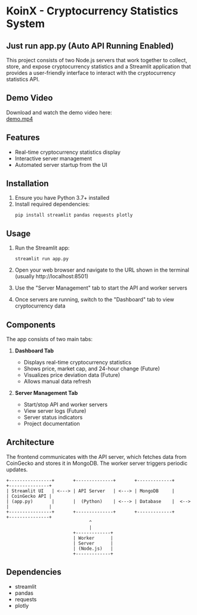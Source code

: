 # KoinX - Cryptocurrency Statistics System

## Just run app.py (Auto API Running Enabled)

This project consists of two Node.js servers that work together to collect, store, and expose cryptocurrency statistics and  a Streamlit application that provides a user-friendly interface to interact with the cryptocurrency statistics API.

## Demo Video

Download and watch the demo video here:  
[demo.mp4](demo.mp4)

## Features

- Real-time cryptocurrency statistics display
- Interactive server management
- Automated server startup from the UI

## Installation

1. Ensure you have Python 3.7+ installed
2. Install required dependencies:
   ```
   pip install streamlit pandas requests plotly
   ```

## Usage

1. Run the Streamlit app:
   ```
   streamlit run app.py
   ```

2. Open your web browser and navigate to the URL shown in the terminal (usually http://localhost:8501)

3. Use the "Server Management" tab to start the API and worker servers

4. Once servers are running, switch to the "Dashboard" tab to view cryptocurrency data

## Components

The app consists of two main tabs:

1. **Dashboard Tab**
   - Displays real-time cryptocurrency statistics
   - Shows price, market cap, and 24-hour change (Future)
   - Visualizes price deviation data (Future)
   - Allows manual data refresh

2. **Server Management Tab**
   - Start/stop API and worker servers
   - View server logs (Future)
   - Server status indicators 
   - Project documentation

## Architecture

The frontend communicates with the API server, which fetches data from CoinGecko and stores it in MongoDB. The worker server triggers periodic updates.

```
+----------------+       +--------------+       +-------------+       +---------------+
| Streamlit UI   | <---> | API Server   | <---> | MongoDB     |       | CoinGecko API | 
| (app.py)       |       |  (Python)    | <---> | Database    |  <--> |               |
+----------------+       +--------------+       +-------------+       +---------------+
                               ^
                               |
                         +-------------+
                         | Worker      |
                         | Server      |
                         | (Node.js)   |
                         +-------------+
```

## Dependencies

- streamlit
- pandas
- requests
- plotly
